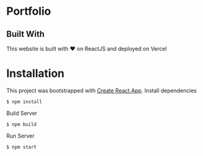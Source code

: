# Portfolio

## Built With
This website is built with ❤️ on ReactJS and deployed on Vercel

# Installation
This project was bootstrapped with [Create React App](https://github.com/facebook/create-react-app).
Install dependencies
```
$ npm install
```
Build Server
```
$ npm build
```
Run Server
```
$ npm start
```
